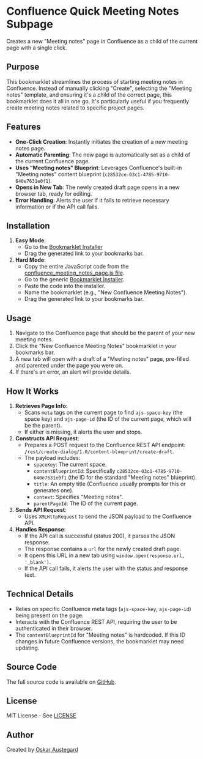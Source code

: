 # Confluence Quick Meeting Notes Subpage

Creates a new "Meeting notes" page in Confluence as a child of the current page with a single click.

## Purpose

This bookmarklet streamlines the process of starting meeting notes in Confluence. Instead of manually clicking "Create", selecting the "Meeting notes" template, and ensuring it's a child of the correct page, this bookmarklet does it all in one go. It's particularly useful if you frequently create meeting notes related to specific project pages.

## Features

-   **One-Click Creation**: Instantly initiates the creation of a new meeting notes page.
-   **Automatic Parenting**: The new page is automatically set as a child of the current Confluence page.
-   **Uses "Meeting notes" Blueprint**: Leverages Confluence's built-in "Meeting notes" content blueprint (`c28532ce-03c1-4785-9710-640e7631e0f1`).
-   **Opens in New Tab**: The newly created draft page opens in a new browser tab, ready for editing.
-   **Error Handling**: Alerts the user if it fails to retrieve necessary information or if the API call fails.

## Installation

1.  **Easy Mode**:
    *   Go to the [Bookmarklet Installer](https://austegard.com/bookmarklet-installer.html?bookmarklet=confluence_meeting_notes_page.js)
    *   Drag the generated link to your bookmarks bar.
2.  **Hard Mode**:
    *   Copy the entire JavaScript code from the [confluence_meeting_notes_page.js file](https://github.com/oaustegard/bookmarklets/blob/main/confluence_meeting_notes_page.js).
    *   Go to the generic [Bookmarklet Installer](https://austegard.com/bookmarklet-installer.html).
    *   Paste the code into the installer.
    *   Name the bookmarklet (e.g., "New Confluence Meeting Notes").
    *   Drag the generated link to your bookmarks bar.

## Usage

1.  Navigate to the Confluence page that should be the parent of your new meeting notes.
2.  Click the "New Confluence Meeting Notes" bookmarklet in your bookmarks bar.
3.  A new tab will open with a draft of a "Meeting notes" page, pre-filled and parented under the page you were on.
4.  If there's an error, an alert will provide details.

## How It Works

1.  **Retrieves Page Info**:
    *   Scans `meta` tags on the current page to find `ajs-space-key` (the space key) and `ajs-page-id` (the ID of the current page, which will be the parent).
    *   If either is missing, it alerts the user and stops.
2.  **Constructs API Request**:
    *   Prepares a POST request to the Confluence REST API endpoint: `/rest/create-dialog/1.0/content-blueprint/create-draft`.
    *   The payload includes:
        *   `spaceKey`: The current space.
        *   `contentBlueprintId`: Specifically `c28532ce-03c1-4785-9710-640e7631e0f1` (the ID for the standard "Meeting notes" blueprint).
        *   `title`: An empty title (Confluence usually prompts for this or generates one).
        *   `context`: Specifies "Meeting notes".
        *   `parentPageId`: The ID of the current page.
3.  **Sends API Request**:
    *   Uses `XMLHttpRequest` to send the JSON payload to the Confluence API.
4.  **Handles Response**:
    *   If the API call is successful (status 200), it parses the JSON response.
    *   The response contains a `url` for the newly created draft page.
    *   It opens this URL in a new tab using `window.open(response.url, '_blank')`.
    *   If the API call fails, it alerts the user with the status and response text.

## Technical Details

-   Relies on specific Confluence meta tags (`ajs-space-key`, `ajs-page-id`) being present on the page.
-   Interacts with the Confluence REST API, requiring the user to be authenticated in their browser.
-   The `contentBlueprintId` for "Meeting notes" is hardcoded. If this ID changes in future Confluence versions, the bookmarklet may need updating.

## Source Code

The full source code is available on [GitHub](https://github.com/oaustegard/bookmarklets/blob/main/confluence_meeting_notes_page.js).

## License

MIT License - See [LICENSE](https://github.com/oaustegard/bookmarklets/blob/main/LICENSE)

## Author

Created by [Oskar Austegard](https://austegard.com)
